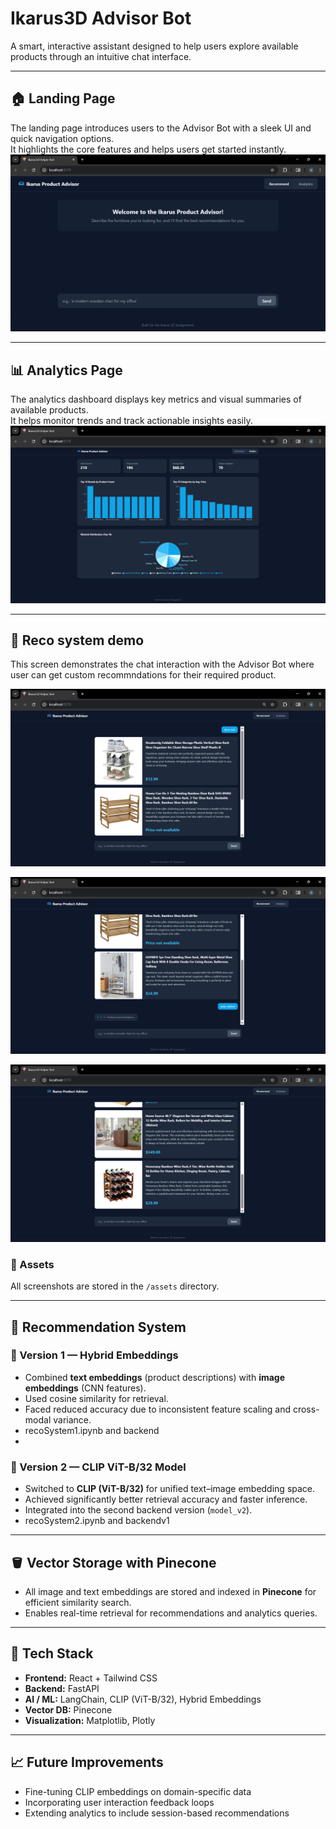 # Ikarus3D Advisor Bot

A smart, interactive assistant designed to help users explore available products through an intuitive chat interface.

---

## 🏠 Landing Page
The landing page introduces users to the Advisor Bot with a sleek UI and quick navigation options.  
It highlights the core features and helps users get started instantly.  
![Landing Page](./assets/landing%20page.png)

---

## 📊 Analytics Page
The analytics dashboard displays key metrics and visual summaries of available products.  
It helps monitor trends and track actionable insights easily.  
![Analytics Page](./assets/analytics%20page.png)

---

## 💬 Reco system demo
This screen demonstrates the chat interaction with the Advisor Bot where user can get custom recommndations for their required product.

![Demo 01](./assets/demo01.png)

![Demo 02](./assets/demo02.png)

![Demo 03](./assets/demo03.png)

### 📸 Assets
All screenshots are stored in the `/assets` directory.


---

## 🧩 Recommendation System

### 🔹 Version 1 — Hybrid Embeddings
- Combined **text embeddings** (product descriptions) with **image embeddings** (CNN features).  
- Used cosine similarity for retrieval.  
- Faced reduced accuracy due to inconsistent feature scaling and cross-modal variance.
- recoSystem1.ipynb and backend
- 
### 🔹 Version 2 — CLIP ViT-B/32 Model
- Switched to **CLIP (ViT-B/32)** for unified text–image embedding space.  
- Achieved significantly better retrieval accuracy and faster inference.  
- Integrated into the second backend version (`model_v2`).
- recoSystem2.ipynb and backendv1
---

## 🪣 Vector Storage with Pinecone
- All image and text embeddings are stored and indexed in **Pinecone** for efficient similarity search.  
- Enables real-time retrieval for recommendations and analytics queries.

---

## 🚀 Tech Stack
- **Frontend:** React + Tailwind CSS  
- **Backend:** FastAPI  
- **AI / ML:** LangChain, CLIP (ViT-B/32), Hybrid Embeddings  
- **Vector DB:** Pinecone 
- **Visualization:** Matplotlib, Plotly

---

## 📈 Future Improvements
- Fine-tuning CLIP embeddings on domain-specific data  
- Incorporating user interaction feedback loops  
- Extending analytics to include session-based recommendations







